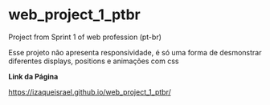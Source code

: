 # web_project_1_ptbr
Project from Sprint 1 of web profession (pt-br)

Esse projeto não apresenta responsividade, é só uma forma de desmonstrar diferentes displays, positions e animações com css

**Link da Página**

https://izaqueisrael.github.io/web_project_1_ptbr/
